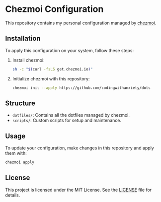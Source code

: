 # Chezmoi Configuration

This repository contains my personal configuration managed by [chezmoi](https://www.chezmoi.io/).

## Installation

To apply this configuration on your system, follow these steps:

1. Install chezmoi:
    ```sh
    sh -c "$(curl -fsLS get.chezmoi.io)"
    ```

2. Initialize chezmoi with this repository:
    ```sh
    chezmoi init --apply https://github.com/codingwithanxiety/dots
    ```

## Structure

- `dotfiles/`: Contains all the dotfiles managed by chezmoi.
- `scripts/`: Custom scripts for setup and maintenance.

## Usage

To update your configuration, make changes in this repository and apply them with:
```sh
chezmoi apply
```

## License

This project is licensed under the MIT License. See the [LICENSE](LICENSE) file for details.